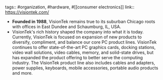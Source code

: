 ---
---

tags:: #organization, #hardware, #[[consumer electronics]]
link:: https://visiontek.com/

- **Founded in 1988**, VisionTek remains true to its suburban Chicago roots with offices in East Dundee and Schaumburg, IL, USA.
- VisionTek's rich history shaped the company into what it is today. Currently, VisionTek is focused on expansion of new products to diversify, compliment, and balance our core PC product lines. VisionTek continues to offer state-of-the-art PC graphics cards, docking stations, video wall solutions, video cables, memory, and solid-state drives, but has expanded the product offering to better serve the computing industry. The VisionTek product line also includes cables and adapters, power supplies, keyboards, mobile accessories, portable audio products and more.
